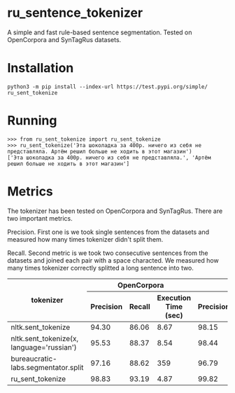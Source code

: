 # ru_sentence_tokenizer
A simple and fast rule-based sentence segmentation. Tested on OpenCorpora and SynTagRus datasets.

# Installation
```
python3 -m pip install --index-url https://test.pypi.org/simple/ ru_sent_tokenize
```

# Running
```ipython
>>> from ru_sent_tokenize import ru_sent_tokenize
>>> ru_sent_tokenize('Эта шоколадка за 400р. ничего из себя не представляла. Артём решил больше не ходить в этот магазин')
['Эта шоколадка за 400р. ничего из себя не представляла.', 'Артём решил больше не ходить в этот магазин']
```

# Metrics

The tokenizer has been tested on OpenCorpora and SynTagRus. There are two important metrics. 

Precision. First one is we took single sentences from the datasets and measured how many times tokenizer didn't split them.  

Recall. Second metric is we took two consecutive sentences from the datasets and joined each pair with a space characted. We measured how many times tokenizer correctly splitted a long sentence into two.

<table>
  <tr>
    <th rowspan=2>tokenizer</th>
    <th colspan=3>OpenCorpora</th>
    <th colspan=3>SynTagRus</th>
  </tr>
  <tr>
    <th>Precision</th>
    <th>Recall</th>
    <th>Execution Time (sec)</th>
    <th>Precision</th>
    <th>Recall</th>
    <th>Execution Time (sec)</th>
  </tr>
  <tbody>
    <tr>
      <td>nltk.sent_tokenize</td>
      <td>94.30</td>
      <td>86.06</td>
      <td>8.67</td>
      <td>98.15</td>
      <td>94.95</td>
      <td>5.07</td>
    </tr>
    <tr>
      <td>nltk.sent_tokenize(x, language='russian')</td>
      <td>95.53</td>
      <td>88.37</td>
      <td>8.54</td>
      <td>98.44</td>
      <td>95.45</td>
      <td>5.68</td>
    </tr>
    <tr>
      <td>bureaucratic-labs.segmentator.split</td>
      <td>97.16</td>
      <td>88.62</td>
      <td>359</td>
      <td>96.79</td>
      <td>92.55</td>
      <td>210</td>
    </tr>
    <tr>
      <td>ru_sent_tokenize</td>
      <td>98.83</td>
      <td>93.19</td>
      <td>4.87</td>
      <td>99.82</td>
      <td>96.56</td>
      <td>2.81</td>
    </tr>
  </tbody>
</table>